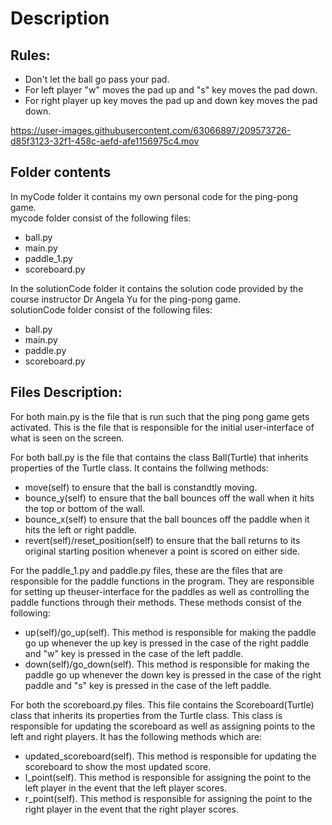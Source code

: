 # Description

## Rules:
- Don't let the ball go pass your pad.
- For left player "w" moves the pad up and "s" key moves the pad down.
- For right player up key moves the pad up and down key moves the pad down.

https://user-images.githubusercontent.com/63066897/209573726-d85f3123-32f1-458c-aefd-afe1156975c4.mov


## Folder contents

In myCode folder it contains my own personal code for the ping-pong game.
</br>
mycode folder consist of the following files:
- ball.py
- main.py
- paddle_1.py
- scoreboard.py

In the solutionCode folder it contains the solution code provided by the course instructor Dr Angela Yu for the ping-pong game.
</br>
solutionCode folder consist of the following files:
- ball.py
- main.py
- paddle.py
- scoreboard.py

## Files Description:

For both main.py is the file that is run such that the ping pong game gets activated. This is the file that is responsible for the initial user-interface of what is seen on the screen. 

For both ball.py is the file that contains the class Ball(Turtle) that inherits properties of the Turtle class. It contains the follwing methods:
- move(self) to ensure that the ball is constandtly moving.
- bounce_y(self) to ensure that the ball bounces off the wall when it hits the top or bottom of the wall.
- bounce_x(self) to ensure that the ball bounces off the paddle when it hits the left or right paddle.
- revert(self)/reset_position(self) to ensure that the ball returns to its original starting position whenever a point is scored on either side. 

For the paddle_1.py and paddle.py files, these are the files that are responsible for the paddle functions in the program. They are responsible for setting up theuser-interface for the paddles as well as controlling the paddle functions through their methods. These methods consist of the following:
- up(self)/go_up(self). This method is responsible for making the paddle go up whenever the up key is pressed in the case of the right paddle and "w" key is pressed in the case of the left paddle.
- down(self)/go_down(self). This method is responsible for making the paddle go up whenever the down key is pressed in the case of the right paddle and "s" key is pressed in the case of the left paddle.


For both the scoreboard.py files. This file contains the Scoreboard(Turtle) class that inherits its properties from the Turtle class. This class is responsible for updating the scoreboard as well as assigning points to the left and right players. It has the following methods which are:
- updated_scoreboard(self). This method is responsible for updating the scoreboard to show the most updated score.
- l_point(self). This method is responsible for assigning the point to the left player in the event that the left player scores.
- r_point(self). This method is responsible for assigning the point to the right player in the event that the right player scores.


